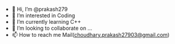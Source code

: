 - 👋 Hi, I’m @prakash279
- 👀 I’m interested in Coding
- 🌱 I’m currently learning C++
- 💞️ I’m looking to collaborate on ...
- 📫 How to reach me Mail(choudhary.prakash27903@gmail.com)

<!---
prakash279/prakash279 is a ✨ special ✨ repository because its `README.md` (this file) appears on your GitHub profile.
You can click the Preview link to take a look at your changes.
--->
